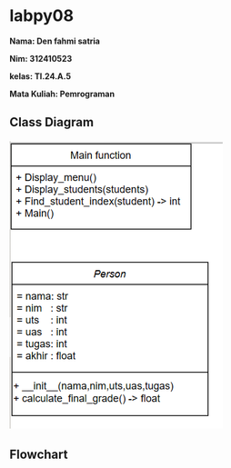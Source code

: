 # labpy08
**Nama: Den fahmi satria <p>**
**Nim: 312410523 <p>**
**kelas: TI.24.A.5 <p>**
**Mata Kuliah: Pemrograman <p>**
## Class Diagram <p>
![gambar1](D5.PNG) <p>
## Flowchart <p>
